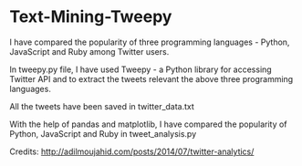 # Text-Mining-Tweepy
I have compared the popularity of three programming languages - Python, JavaScript and Ruby among Twitter users.  

In tweepy.py file, I have used Tweepy - a Python library for accessing Twitter API and to extract the tweets relevant the above three programming languages.

All the tweets have been saved in twitter_data.txt

With the help of pandas and matplotlib, I have compared the popularity of Python, JavaScript and Ruby in tweet_analysis.py

Credits: http://adilmoujahid.com/posts/2014/07/twitter-analytics/

